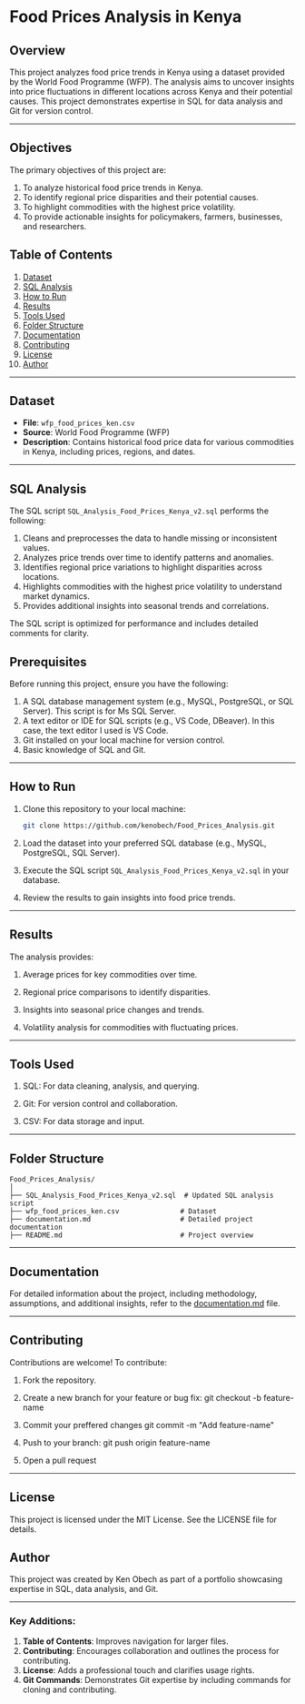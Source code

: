 # Food Prices Analysis in Kenya

## Overview
This project analyzes food price trends in Kenya using a dataset provided by the World Food Programme (WFP). The analysis aims to uncover insights into price fluctuations in different locations across Kenya and their potential causes. This project demonstrates expertise in SQL for data analysis and Git for version control.

---

## Objectives
The primary objectives of this project are:
1. To analyze historical food price trends in Kenya.
2. To identify regional price disparities and their potential causes.
3. To highlight commodities with the highest price volatility.
4. To provide actionable insights for policymakers, farmers, businesses, and researchers.

## Table of Contents
1. [Dataset](#dataset)
2. [SQL Analysis](#sql-analysis)
3. [How to Run](#how-to-run)
4. [Results](#results)
5. [Tools Used](#tools-used)
6. [Folder Structure](#folder-structure)
7. [Documentation](#documentation)
8. [Contributing](#contributing)
9. [License](#license)
10. [Author](#author)

---

## Dataset
- **File**: `wfp_food_prices_ken.csv`
- **Source**: World Food Programme (WFP)
- **Description**: Contains historical food price data for various commodities in Kenya, including prices, regions, and dates.

---

## SQL Analysis
The SQL script `SQL_Analysis_Food_Prices_Kenya_v2.sql` performs the following:
1. Cleans and preprocesses the data to handle missing or inconsistent values.
2. Analyzes price trends over time to identify patterns and anomalies.
3. Identifies regional price variations to highlight disparities across locations.
4. Highlights commodities with the highest price volatility to understand market dynamics.
5. Provides additional insights into seasonal trends and correlations.

The SQL script is optimized for performance and includes detailed comments for clarity.

## Prerequisites
Before running this project, ensure you have the following:
1. A SQL database management system (e.g., MySQL, PostgreSQL, or SQL Server). This script is for Ms SQL Server.
2. A text editor or IDE for SQL scripts (e.g., VS Code, DBeaver). In this case, the text editor I used is VS Code.
3. Git installed on your local machine for version control.
4. Basic knowledge of SQL and Git.

---

## How to Run
1. Clone this repository to your local machine:
   ```bash
   git clone https://github.com/kenobech/Food_Prices_Analysis.git
   ```

2. Load the dataset into your preferred SQL database (e.g., MySQL, PostgreSQL, SQL Server).

3. Execute the SQL script `SQL_Analysis_Food_Prices_Kenya_v2.sql` in your database.

4. Review the results to gain insights into food price trends.

---

## Results
The analysis provides:

1. Average prices for key commodities over time.

2. Regional price comparisons to identify disparities.

3. Insights into seasonal price changes and trends.

4. Volatility analysis for commodities with fluctuating prices.

---

## Tools Used

1. SQL: For data cleaning, analysis, and querying.

2. Git: For version control and collaboration.

3. CSV: For data storage and input.

---

## Folder Structure
```
Food_Prices_Analysis/
│
├── SQL_Analysis_Food_Prices_Kenya_v2.sql  # Updated SQL analysis script
├── wfp_food_prices_ken.csv               # Dataset
├── documentation.md                      # Detailed project documentation
├── README.md                             # Project overview
```

---

## Documentation
For detailed information about the project, including methodology, assumptions, and additional insights, refer to the [documentation.md](documentation.md) file.

---

## Contributing

Contributions are welcome! To contribute:

1. Fork the repository.

2. Create a new branch for your feature or bug fix:
git checkout -b feature-name

3. Commit your preffered changes
git commit -m "Add feature-name"

4. Push to your branch:
git push origin feature-name

5. Open a pull request

---

## License
This project is licensed under the MIT License. See the LICENSE file for details.

## Author
This project was created by Ken Obech as part of a portfolio showcasing expertise in SQL, data analysis, and Git.


---

### Key Additions:
1. **Table of Contents**: Improves navigation for larger files.
2. **Contributing**: Encourages collaboration and outlines the process for contributing.
3. **License**: Adds a professional touch and clarifies usage rights.
4. **Git Commands**: Demonstrates Git expertise by including commands for cloning and contributing.

